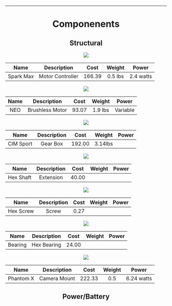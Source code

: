 ___
<div align="center"><H1>Componenents</H1><div>

<H2><b>Structural</b></H2>

<p align="center">
  <img src="photos/SparkMax.png" />
</p>


|   Name  |  Description   | Cost | Weight|  Power  |
|:-------:|:--------------:|:----:|:-----:|:-------:|
|Spark Max|Motor Controller|166.39|0.5 lbs|2.4 watts|


<p align="center" style="display:inline">
  <img src="photos/NEO.png" />
</p>


|   Name  |  Description   | Cost | Weight|  Power  |
|:-------:|:--------------:|:----:|:-----:|:-------:|
|   NEO   |Brushless Motor |93.07 |1.9 lbs|Variable |


<p align="center" style="display:inline">
  <img src="photos/gearbox.png" />
</p>


|   Name  |  Description   | Cost  | Weight|  Power  |
|:-------:|:--------------:|:-----:|:-----:|:-------:|
|CIM Sport|    Gear Box    |192.00 |3.14lbs|         |


<p align="center" style="display:inline">
  <img src="photos/HexExtension.jpg" />
</p>


|   Name  |  Description   | Cost  | Weight|  Power  |
|:-------:|:--------------:|:-----:|:-----:|:-------:|
|Hex Shaft|    Extension   | 40.00 |       |         |


<p align="center" style="display:inline">
  <img src="photos/hex_screw.jpg" />
</p>


|   Name  |  Description   | Cost  | Weight|  Power  |
|:-------:|:--------------:|:-----:|:-----:|:-------:|
|Hex Screw|      Screw     | 0.27  |       |         |



<p align="center" style="display:inline">
  <img src="photos/hex_bearing.jpg" />
</p>


|   Name  |  Description   | Cost  | Weight|  Power  |
|:-------:|:--------------:|:-----:|:-----:|:-------:|
| Bearing |   Hex Bearing  | 24.00 |       |         |


<p align="center" style="display:inline">
  <img src="photos/turret.jpg" />
</p>


|   Name  |  Description   | Cost  | Weight|  Power  |
|:-------:|:--------------:|:-----:|:-----:|:--------:|
|Phantom X|  Camera Mount  |222.33 |  0.5  |6.24 watts|


<H2><b>Power/Battery</b></H2>
